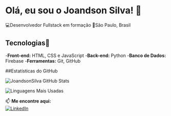 # Olá, eu sou o Joandson Silva! 👋


💻Desenvolvedor Fullstack em formação
📍São Paulo, Brasil

## Tecnologias🚀 

-**Front-end:** HTML, CSS e JavaScript
-**Back-end:** Python
-**Banco de Dados:** Firebase
-**Ferramentas:** Git, GitHub

##Estatísticas do GitHub

![JoandsonSilva GitHub Stats](https://github-readme-stats.vercel.app/api?username=JoandsonSilva&show_icons=true&theme=radical)  

![Linguagens Mais Usadas](https://github-readme-stats.vercel.app/api/top-langs/?username=JoandsonSilva&layout=compact&theme=radical)  

📫 **Me encontre aqui:**  
[![LinkedIn](https://img.shields.io/badge/-LinkedIn-blue?style=for-the-badge&logo=linkedin)](https://www.linkedin.com/in/joandson-silva/)  
